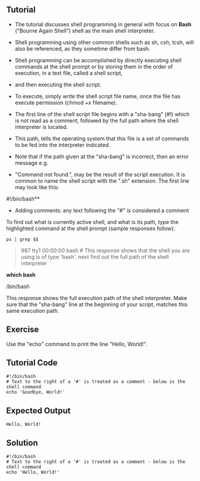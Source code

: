 Tutorial
--------
- The tutorial discusses shell programming in general with focus on **Bash** ("Bourne Again Shell") shell as the main shell interpreter.
- Shell programming using other common shells such as sh, csh, tcsh, will also be referenced, as they sometime differ from bash.

- Shell programming can be accomplished by directly executing shell commands at the shell prompt or by storing them in the order of execution, in a text file, called a shell script,
- and then executing the shell script.
- To execute, simply write the shell script file name, once the file has execute permission (chmod +x filename).

- The first line of the shell script file begins with a "sha-bang" (#!) which is not read as a comment, followed by the full path where the shell interpreter is located.
- This path, tells the operating system that this file is a set of commands to be fed into the interpreter indicated.
- Note that if the path given at the "sha-bang" is incorrect, then an error message e.g.
- "Command not found.", may be the result of the script execution. It is common to name the shell script with the ".sh" extension. The first line may look like this:

#!/bin/bash**

- Adding comments: any text following the "#" is considered a comment

To find out what is currently active shell, and what is its path, type the highlighted command at the shell prompt (sample responses follow):

```
ps | grep $$
```

> 987 tty1      00:00:00 bash  # This response shows that the shell you are using is of type 'bash'. next find out the full path of the shell interpreter




**which bash**

/bin/bash

This response shows the full execution path of the shell interpreter. Make sure that the "sha-bang" line at the beginning of your script, matches this same execution path.

Exercise
-------------
Use the "echo" command to print the line "Hello, World!".

Tutorial Code
-------------
    #!/bin/bash
    # Text to the right of a '#' is treated as a comment - below is the shell command
    echo 'Goodbye, World!'

Expected Output
---------------
    Hello, World!

Solution
--------
    #!/bin/bash
    # Text to the right of a '#' is treated as a comment - below is the shell command
    echo 'Hello, World!'
